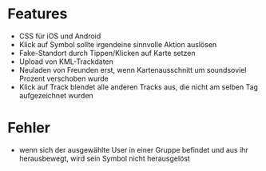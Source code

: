 Features
========

 * CSS für iOS und Android
 * Klick auf Symbol sollte irgendeine sinnvolle Aktion auslösen
 * Fake-Standort durch Tippen/Klicken auf Karte setzen
 * Upload von KML-Trackdaten
 * Neuladen von Freunden erst, wenn Kartenausschnitt um soundsoviel Prozent verschoben wurde
 * Klick auf Track blendet alle anderen Tracks aus, die nicht am selben Tag aufgezeichnet wurden

Fehler
======

 * wenn sich der ausgewählte User in einer Gruppe befindet und aus ihr herausbewegt, wird sein Symbol nicht herausgelöst